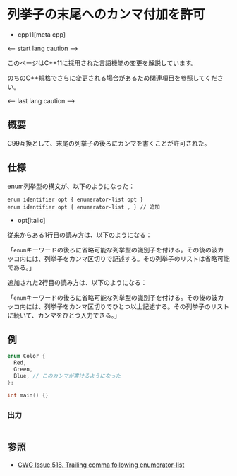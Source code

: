 # 列挙子の末尾へのカンマ付加を許可
* cpp11[meta cpp]

<-- start lang caution -->

このページはC++11に採用された言語機能の変更を解説しています。

のちのC++規格でさらに変更される場合があるため関連項目を参照してください。

<-- last lang caution -->

## 概要
C99互換として、末尾の列挙子の後ろにカンマを書くことが許可された。


## 仕様
enum列挙型の構文が、以下のようになった：

```
enum identifier opt { enumerator-list opt }
enum identifier opt { enumerator-list , } // 追加
```
* opt[italic]

従来からある1行目の読み方は、以下のようになる：

「`enum`キーワードの後ろに省略可能な列挙型の識別子を付ける。その後の波カッコ内には、列挙子をカンマ区切りで記述する。その列挙子のリストは省略可能である。」

追加された2行目の読み方は、以下のようになる：

「`enum`キーワードの後ろに省略可能な列挙型の識別子を付ける。その後の波カッコ内には、列挙子をカンマ区切りでひとつ以上記述する。その列挙子のリストに続いて、カンマをひとつ入力できる。」


## 例
```cpp
enum Color {
  Red,
  Green,
  Blue, // このカンマが書けるようになった
};

int main() {}
```

### 出力
```
```


## 参照
- [CWG Issue 518. Trailing comma following enumerator-list](http://www.open-std.org/jtc1/sc22/wg21/docs/cwg_defects.html#518)
